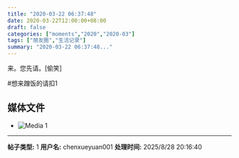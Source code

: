 ```yaml
---
title: "2020-03-22 06:37:48"
date: 2020-03-22T12:00:00+08:00
draft: false
categories: ["moments","2020","2020-03"]
tags: ["朋友圈","生活记录"]
summary: "2020-03-22 06:37:48..."
---
```


来。您先请。[偷笑]

#想来蹭饭的请扣1

## 媒体文件

- ![Media 1](/Moments/photos/2020-03-22/202003220637480.jpg)

---

**帖子类型:** 1
**用户名:** chenxueyuan001
**处理时间:** 2025/8/28 20:16:40